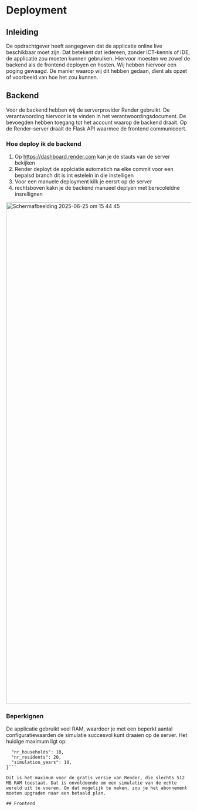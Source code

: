 # Deployment

## Inleiding
De opdrachtgever heeft aangegeven dat de applicatie online live beschikbaar moet zijn. Dat betekent dat iedereen, zonder ICT-kennis of IDE, de applicatie zou moeten kunnen gebruiken. Hiervoor moesten we zowel de backend als de frontend deployen en hosten. Wij hebben hiervoor een poging gewaagd. De manier waarop wij dit hebben gedaan, dient als opzet of voorbeeld van hoe het zou kunnen.

## Backend

Voor de backend hebben wij de serverprovider Render gebruikt. De verantwoording hiervoor is te vinden in het verantwoordingsdocument. De bevoegden hebben toegang tot het account waarop de backend draait. Op de Render-server draait de Flask API waarmee de frontend communiceert.

### Hoe deploy ik de backend
1. Op https://dashboard.render.com kan je de stauts van de server bekijken
2. Render deployt de  applciatie automatich na elke commit voor een bepalsd branch dit is int esteleln in die instelligen
3. Voor een manuele deployment kilk je eersrt op de server
4. rechtsboven kakn je de backend manueel deplyen met berscoleldne insrellignen


<img width="1366" alt="Scherm­afbeelding 2025-06-25 om 15 44 45" src="https://github.com/user-attachments/assets/4864a9b8-7535-45e5-9b55-99ec1725ce6d" />

### Beperkignen
De applicatie gebruikt veel RAM, waardoor je met een beperkt aantal configuratiewaarden de simulatie succesvol kunt draaien op de server. Het huidige maximum ligt op:
```{
  "nr_households": 10,
  "nr_residents": 20,
  "simulation_years": 10,
}```

Dit is het maximum voor de gratis versie van Render, die slechts 512 MB RAM toestaat. Dat is onvoldoende om een simulatie van de echte wereld uit te voeren. Om dat mogelijk te maken, zou je het abonnement moeten upgraden naar een betaald plan.

## Frontend
